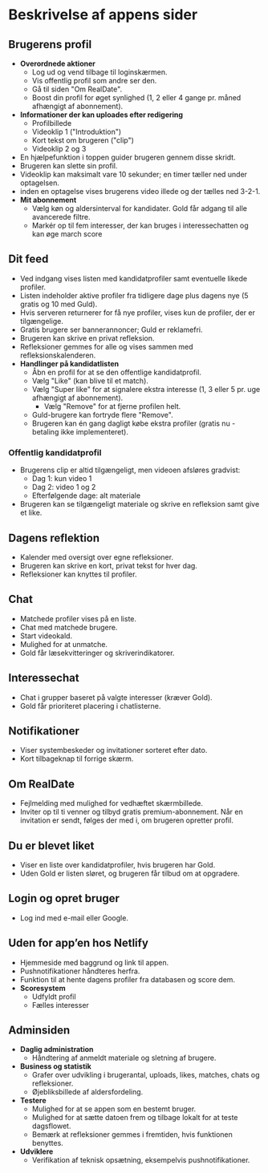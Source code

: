 # Beskrivelse af appens sider

## Brugerens profil
- **Overordnede aktioner**
  - Log ud og vend tilbage til loginskærmen.
  - Vis offentlig profil som andre ser den.
  - Gå til siden "Om RealDate".
  - Boost din profil for øget synlighed (1, 2 eller 4 gange pr. måned afhængigt af abonnement).
- **Informationer der kan uploades efter redigering**
  - Profilbillede
  - Videoklip 1 ("Introduktion")
  - Kort tekst om brugeren ("clip")
  - Videoklip 2 og 3
- En hjælpefunktion i toppen guider brugeren gennem disse skridt.
- Brugeren kan slette sin profil.
 - Videoklip kan maksimalt vare 10 sekunder; en timer tæller ned under optagelsen.
 - inden en optagelse vises brugerens video illede og der tælles ned 3-2-1.
 - **Mit abonnement**
   - Vælg køn og aldersinterval for kandidater. Gold får adgang til alle avancerede filtre.
   - Markér op til fem interesser, der kan bruges i interessechatten og kan øge march score

## Dit feed
 - Ved indgang vises listen med kandidatprofiler samt eventuelle likede profiler.
- Listen indeholder aktive profiler fra tidligere dage plus dagens nye (5 gratis og 10 med Guld).
- Hvis serveren returnerer for få nye profiler, vises kun de profiler, der er tilgængelige.
- Gratis brugere ser bannerannoncer; Guld er reklamefri.
 - Brugeren kan skrive en privat refleksion.
 - Refleksioner gemmes for alle og vises sammen med refleksionskalenderen.
- **Handlinger på kandidatlisten**
  - Åbn en profil for at se den offentlige kandidatprofil.
  - Vælg "Like" (kan blive til et match).
  - Vælg "Super like" for at signalere ekstra interesse (1, 3 eller 5 pr. uge afhængigt af abonnement).
    - Vælg "Remove" for at fjerne profilen helt.
  - Guld-brugere kan fortryde flere "Remove".
  - Brugeren kan én gang dagligt købe ekstra profiler (gratis nu - betaling ikke implementeret).

### Offentlig kandidatprofil
- Brugerens clip er altid tilgængeligt, men videoen afsløres gradvist:
  - Dag 1: kun video 1
  - Dag 2: video 1 og 2
  - Efterfølgende dage: alt materiale
 - Brugeren kan se tilgængeligt materiale og skrive en refleksion samt give et like.

## Dagens reflektion
- Kalender med oversigt over egne refleksioner.
- Brugeren kan skrive en kort, privat tekst for hver dag.
 - Refleksioner kan knyttes til profiler.

## Chat
- Matchede profiler vises på en liste.
- Chat med matchede brugere.
- Start videokald.
- Mulighed for at unmatche.
 - Gold får læsekvitteringer og skriverindikatorer.

## Interessechat
 - Chat i grupper baseret på valgte interesser (kræver Gold).
 - Gold får prioriteret placering i chatlisterne.

## Notifikationer
- Viser systembeskeder og invitationer sorteret efter dato.
- Kort tilbageknap til forrige skærm.

## Om RealDate
- Fejlmelding med mulighed for vedhæftet skærmbillede.
- Inviter op til ti venner og tilbyd gratis premium-abonnement.
  Når en invitation er sendt, følges der med i, om brugeren opretter profil.

## Du er blevet liket
 - Viser en liste over kandidatprofiler, hvis brugeren har Gold.
 - Uden Gold er listen sløret, og brugeren får tilbud om at opgradere.

## Login og opret bruger
- Log ind med e-mail eller Google.

## Uden for app’en hos Netlify
- Hjemmeside med baggrund og link til appen.
- Pushnotifikationer håndteres herfra.
- Funktion til at hente dagens profiler fra databasen og score dem.
- **Scoresystem**
  - Udfyldt profil
  - Fælles interesser

## Adminsiden
- **Daglig administration**
  - Håndtering af anmeldt materiale og sletning af brugere.
- **Business og statistik**
    - Grafer over udvikling i brugerantal, uploads, likes, matches, chats og refleksioner.
  - Øjebliksbillede af aldersfordeling.
- **Testere**
  - Mulighed for at se appen som en bestemt bruger.
  - Mulighed for at sætte datoen frem og tilbage lokalt for at teste dagsflowet.
  - Bemærk at refleksioner gemmes i fremtiden, hvis funktionen benyttes.
- **Udviklere**
  - Verifikation af teknisk opsætning, eksempelvis pushnotifikationer.

